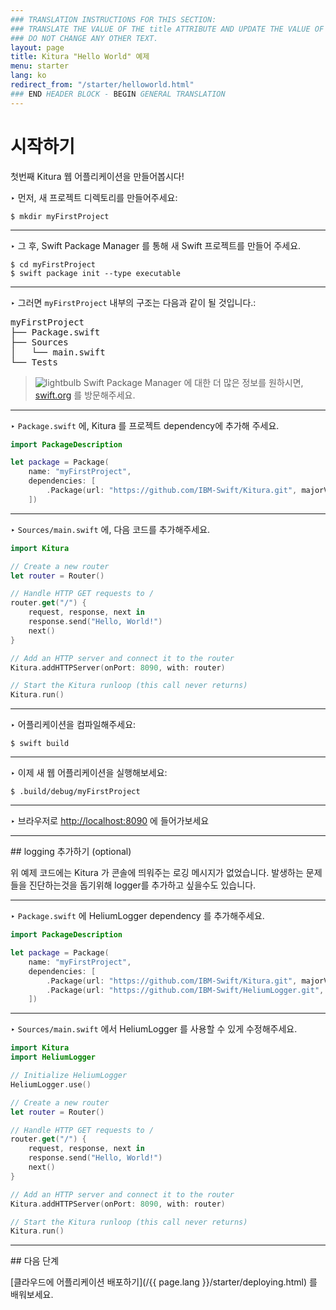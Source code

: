 ```yaml
---
### TRANSLATION INSTRUCTIONS FOR THIS SECTION:
### TRANSLATE THE VALUE OF THE title ATTRIBUTE AND UPDATE THE VALUE OF THE lang ATTRIBUTE.
### DO NOT CHANGE ANY OTHER TEXT.
layout: page
title: Kitura "Hello World" 예제
menu: starter
lang: ko
redirect_from: "/starter/helloworld.html"
### END HEADER BLOCK - BEGIN GENERAL TRANSLATION
---
```


<div class="titleBlock">
	<h1>시작하기</h1>
	<p>첫번째 Kitura 웹 어플리케이션을 만들어봅시다!</p>
</div>

<span class="arrow">&#8227;</span> 먼저, 새 프로젝트 디렉토리를 만들어주세요:

```
$ mkdir myFirstProject
```

---
<span class="arrow">&#8227;</span> 그 후, Swift Package Manager 를 통해 새 Swift 프로젝트를 만들어 주세요.

```
$ cd myFirstProject
$ swift package init --type executable
```

---
<span class="arrow">&#8227;</span> 그러면 `myFirstProject` 내부의 구조는 다음과 같이 될 것입니다.:

<pre>
myFirstProject
├── Package.swift
├── Sources
│   └── main.swift
└── Tests
</pre>

> ![lightbulb] Swift Package Manager 에 대한 더 많은 정보를 원하시면, [swift.org](https://swift.org/package-manager) 를 방문해주세요.

---
<span class="arrow">&#8227;</span> `Package.swift` 에, Kitura 를 프로젝트 dependency에 추가해 주세요.

```swift
import PackageDescription

let package = Package(
    name: "myFirstProject",
    dependencies: [
        .Package(url: "https://github.com/IBM-Swift/Kitura.git", majorVersion: 1, minor: 1)
    ])
```

---
<span class="arrow">&#8227;</span> `Sources/main.swift` 에, 다음 코드를 추가해주세요.

```swift
import Kitura

// Create a new router
let router = Router()

// Handle HTTP GET requests to /
router.get("/") {
    request, response, next in
    response.send("Hello, World!")
    next()
}

// Add an HTTP server and connect it to the router
Kitura.addHTTPServer(onPort: 8090, with: router)

// Start the Kitura runloop (this call never returns)
Kitura.run()
```

---
<span class="arrow">&#8227;</span> 어플리케이션을 컴파일해주세요:

```
$ swift build
```

---
<span class="arrow">&#8227;</span> 이제 새 웹 어플리케이션을 실행해보세요:

```
$ .build/debug/myFirstProject
```
---
<span class="arrow">&#8227;</span> 브라우저로 [http://localhost:8090](http://localhost:8090) 에 들어가보세요


<hr>
## logging 추가하기 (optional)

 위 예제 코드에는 Kitura 가 콘솔에 띄워주는 로깅 메시지가 없었습니다. 발생하는 문제들을 진단하는것을 돕기위해 logger를 추가하고 싶을수도 있습니다.

---
<span class="arrow">&#8227;</span> `Package.swift` 에 HeliumLogger dependency 를 추가해주세요.

```swift
import PackageDescription

let package = Package(
    name: "myFirstProject",
    dependencies: [
        .Package(url: "https://github.com/IBM-Swift/Kitura.git", majorVersion: 1, minor: 1),
        .Package(url: "https://github.com/IBM-Swift/HeliumLogger.git", majorVersion: 1, minor: 1)
    ])
```
---
<span class="arrow">&#8227;</span> `Sources/main.swift` 에서 HeliumLogger 를 사용할 수 있게 수정해주세요.


```swift
import Kitura
import HeliumLogger

// Initialize HeliumLogger
HeliumLogger.use()

// Create a new router
let router = Router()

// Handle HTTP GET requests to /
router.get("/") {
    request, response, next in
    response.send("Hello, World!")
    next()
}

// Add an HTTP server and connect it to the router
Kitura.addHTTPServer(onPort: 8090, with: router)

// Start the Kitura runloop (this call never returns)
Kitura.run()
```
<hr>
## 다음 단계

[클라우드에 어플리케이션 배포하기](/{{ page.lang }}/starter/deploying.html) 를 배워보세요.


[lightbulb]: ../../assets/lightbulb-yellow.png
